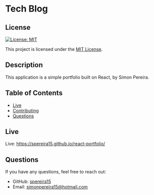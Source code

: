 # Tech Blog

## License

[![License: MIT](https://img.shields.io/badge/License-MIT-yellow.svg)](https://opensource.org/licenses/MIT)

This project is licensed under the [MIT License](https://opensource.org/licenses/MIT).

## Description

This application is a simple portfolio built on React, by Simon Pereira.

## Table of Contents

- [Live](#live)
- [Contributing](#contributing)
- [Questions](#questions)

## Live

Live: https://spereira15.github.io/react-portfolio/

## Questions

If you have any questions, feel free to reach out:

- GitHub: [spereira15](https://github.com/spereira15)
- Email: simonpereira15@hotmail.com
